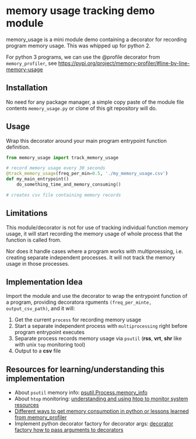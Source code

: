 # memory usage tracking demo module

memory_usage is a mini module demo containing a decorator for recording program
memory usage. This was whipped up for python 2.

For python 3 programs, we can use the @profile decorator from `memory_profiler`, see https://pypi.org/project/memory-profiler/#line-by-line-memory-usage


## Installation
No need for any package manager, a simple copy paste of the module file
contents `memory_usage.py` or clone of this git repository will do.


## Usage
Wrap this decorator around your main program entrypoint function definition.

``` python
from memory_usage import track_memory_usage

# record memory usage every 30 seconds
@track_memory_usage(freq_per_min=0.5, './my_memory_usage.csv')
def my_main_entrypoint()
    do_something_time_and_memory_consuming()

# creates csv file containing memory records
```

## Limitations
This module/decorator is not for use of tracking individual function memory usage, it will start recording the memory usage of whole process that the function is called from.

Nor does it handle cases where a program works with multiproessing, i.e. creating separate independent processes. It will not track the memory usage in those processes.

## Implementation Idea
Import the module and use the decorator to wrap the entrypoint function of a
program, providing decoratora rguments `(freq_per_minte, output_csv_path)`, and
it will:
 1. Get the current `process` for recording memory usage
 1. Start a separate independent process with `multiprocessing` right before program
    entrypoint executes
 1. Separate process records memory usage via `psutil` (**rss**, **vrt**,
   **shr** like with unix `top` monitoring tool)
 1. Output to a **csv** file

## Resources for learning/understanding this implementation
 - About `psutil` memory info: [psutil.Process.memory_info](https://psutil.readthedocs.io/en/latest/index.html#psutil.Process.memory_info)
- About `htop` monitoring: [understanding and using htop to monitor system resources](https://www.deonsworld.co.za/2012/12/20/understanding-and-using-htop-monitor-system-resources/)
- [Different ways to get memory consumption in python or lessons learned from memory_profiler](http://fa.bianp.net/blog/2013/different-ways-to-get-memory-consumption-or-lessons-learned-from-memory_profiler/)
- Implement python decorator factory for decorator args: [decorator factory how to pass arguments to decorators](https://dev.to/rohitsanj/decorator-factory-how-to-pass-arguments-to-decorators-3a19)
